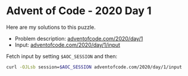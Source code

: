 # Advent of Code - 2020 Day 1
Here are my solutions to this puzzle.

* Problem description: [adventofcode.com/2020/day/1](https://adventofcode.com/2020/day/1)
* Input: [adventofcode.com/2020/day/1/input](https://adventofcode.com/2020/day/1/input)

Fetch input by setting `$AOC_SESSION` and then:
```bash
curl -OJLsb session=$AOC_SESSION adventofcode.com/2020/day/1/input
```
